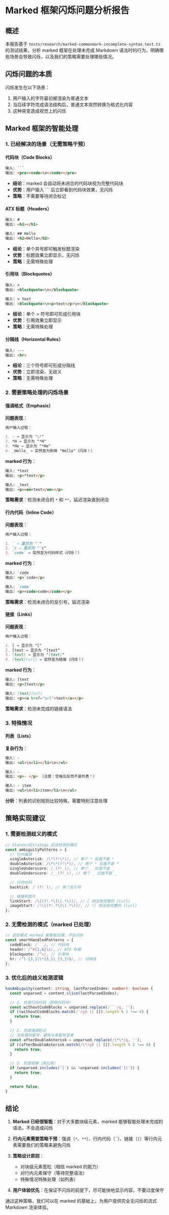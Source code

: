 # Marked 框架闪烁问题分析报告

## 概述

本报告基于 `tests/research/marked-commonmark-incomplete-syntax.test.ts` 的测试结果，分析 marked 框架在处理未完成 Markdown 语法时的行为，明确哪些场景会导致闪烁，以及我们的策略需要处理哪些情况。

## 闪烁问题的本质

闪烁发生在以下场景：

1. 用户输入的字符最初被渲染为普通文本
2. 当后续字符完成语法结构后，普通文本突然转换为格式化内容
3. 这种突变造成视觉上的闪烁

## Marked 框架的智能处理

### 1. 已经解决的场景（无需策略干预）

#### 代码块（Code Blocks）

````markdown
输入: ```
输出: <pre><code>\n</code></pre>
````

- **结论**：marked 会自动将未闭合的代码块视为完整代码块
- **优势**：用户输入 ``` 后立即看到代码块效果，无闪烁
- **策略**：不需要等待闭合标记

#### ATX 标题（Headers）

```markdown
输入: #
输出: <h1></h1>

输入: ## Hello
输出: <h2>Hello</h2>
```

- **结论**：单个井号即可触发标题渲染
- **优势**：标题效果立即显示，无闪烁
- **策略**：无需特殊处理

#### 引用块（Blockquotes）

```markdown
输入: >
输出: <blockquote>\n</blockquote>

输入: > text
输出: <blockquote>\n<p>text</p>\n</blockquote>
```

- **结论**：单个 > 符号即可形成引用块
- **优势**：引用效果立即显示
- **策略**：无需特殊处理

#### 分隔线（Horizontal Rules）

```markdown
输入: ---
输出: <hr>
```

- **结论**：三个符号即可形成分隔线
- **优势**：立即渲染，无歧义
- **策略**：无需特殊处理

### 2. 需要策略处理的闪烁场景

#### 强调格式（Emphasis）

**问题表现**：

```markdown
用户输入过程：

1. - → 显示为 "\*"
2. *H → 显示为 "*H"
3. *He → 显示为 "*He"
4. _Hello_ → 突然变为斜体 "Hello"（闪烁！）
```

**marked 行为**：

```markdown
输入: *text
输出: <p>*text</p>

输入: _text_
输出: <p><em>text</em></p>
```

**策略需求**：检测未闭合的 `*` 和 `**`，延迟渲染直到闭合

#### 行内代码（Inline Code）

**问题表现**：

```markdown
用户输入过程：

1. ` → 显示为 "`"
2. `c → 显示为 "`c"
3. `code` → 突然变为代码样式（闪烁！）
```

**marked 行为**：

```markdown
输入: `code
输出: <p>`code</p>

输入: `code`
输出: <p><code>code</code></p>
```

**策略需求**：检测未闭合的反引号，延迟渲染

#### 链接（Links）

**问题表现**：

```markdown
用户输入过程：

1. [ → 显示为 "["
2. [text → 显示为 "[text"
3. [text] → 显示为 "[text]"
4. [text](url) → 突然变为链接（闪烁！）
```

**marked 行为**：

```markdown
输入: [text
输出: <p>[text</p>

输入: [text](url)
输出: <p><a href="url">text</a></p>
```

**策略需求**：检测未完成的链接语法

### 3. 特殊情况

#### 列表（Lists）

**复杂行为**：

```markdown
输入: -
输出: <ul>\n<li></li>\n</ul>

输入: -
输出: <p>- </p> （注意：空格后反而不是列表！）

输入: - item
输出: <ul>\n<li>item</li>\n</ul>
```

**分析**：列表的识别规则比较特殊，需要特别注意处理

## 策略实现建议

### 1. 需要检测歧义的模式

```typescript
// StandardStrategy 应该检测的模式
const ambiguityPatterns = {
  // 行内强调
  singleAsterisk: /\*(?!\*)/, // 单个 * 后面不是 *
  doubleAsterisk: /\*\*(?!\*)/, // 两个 * 后面不是 *
  singleUnderscore: /_(?!_)/, // 单个 _ 后面不是 _
  doubleUnderscore: /__(?!_)/, // 两个 _ 后面不是 _

  // 行内代码
  backtick: /`(?!`)/, // 单个反引号

  // 链接和图片
  linkStart: /\[(?!.*\]\(.*\))/, // [ 但没有完整的 ](url)
  imageStart: /!\[(?!.*\]\(.*\))/, // ![ 但没有完整的 ](url)
};
```

### 2. 无需检测的模式（marked 已处理）

````typescript
// 这些模式 marked 能智能处理，不会闪烁
const smartHandledPatterns = {
  codeBlock: /```/, // 代码块
  header: /^#{1,6}\s/, // ATX 标题
  blockquote: /^>/, // 引用块
  hr: /^(-{3,}|\*{3,}|_{3,})$/, // 分隔线
};
````

### 3. 优化后的歧义检测逻辑

````typescript
hasAmbiguity(content: string, lastParsedIndex: number): boolean {
  const unparsed = content.slice(lastParsedIndex);

  // 1. 检查行内代码（排除代码块）
  const withoutCodeBlocks = unparsed.replace(/```/g, '');
  if ((withoutCodeBlocks.match(/`/g) || []).length % 2 !== 0) {
    return true;
  }

  // 2. 检查强调标记
  // 先处理双星号，避免与单星号混淆
  const afterDoubleAsterisk = unparsed.replace(/\*\*/g, '');
  if ((afterDoubleAsterisk.match(/\*/g) || []).length % 2 !== 0) {
    return true;
  }

  // 3. 检查链接（简化版）
  if (unparsed.includes('[') && !unparsed.includes('](')) {
    return true;
  }

  return false;
}
````

## 结论

1. **Marked 已经很智能**：对于大多数块级元素，marked 能够智能处理未完成的语法，不会造成闪烁

2. **行内元素需要策略干预**：强调（`*`、`**`）、行内代码（`` ` ``）、链接（`[`）等行内元素需要我们的策略来避免闪烁

3. **策略设计原则**：
   - 对块级元素宽松（相信 marked 的能力）
   - 对行内元素保守（等待完整语法）
   - 特殊情况特殊处理（如列表）

4. **用户体验优先**：在保证不闪烁的前提下，尽可能快地显示内容，不要过度保守

通过这种策略，我们可以在 marked 的基础上，为用户提供完全无闪烁的流式 Markdown 渲染体验。
